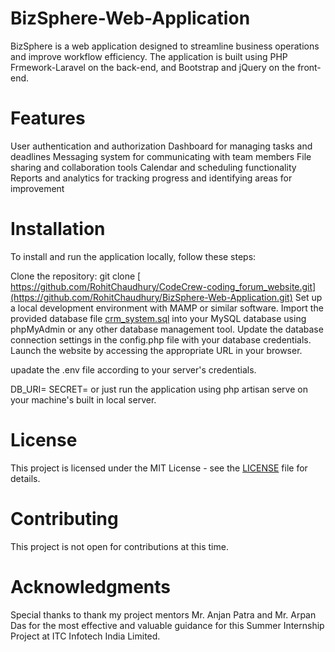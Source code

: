 # BizSphere-Web-Application
BizSphere is a web application designed to streamline business operations and improve workflow efficiency. The application is built using PHP Frmework-Laravel on the back-end, and Bootstrap and jQuery on the front-end.

# Features
User authentication and authorization
Dashboard for managing tasks and deadlines
Messaging system for communicating with team members
File sharing and collaboration tools
Calendar and scheduling functionality
Reports and analytics for tracking progress and identifying areas for improvement

# Installation
To install and run the application locally, follow these steps:

Clone the repository:
git clone [ https://github.com/RohitChaudhury/CodeCrew-coding_forum_website.git](https://github.com/RohitChaudhury/BizSphere-Web-Application.git)
Set up a local development environment with MAMP or similar software. Import the provided database file [crm_system.sql](crm_system.sql) into your MySQL database using phpMyAdmin or any other database management tool. Update the database connection settings in the config.php file with your database credentials. Launch the website by accessing the appropriate URL in your browser.

upadate the .env file according to your server's credentials. 

DB_URI=<your MySQL connection string>
SECRET=<your session secret>
or just run the application using php artisan serve on your machine's built in local server.

# License
This project is licensed under the MIT License - see the [LICENSE](LICENSE) file for details.
  
# Contributing
This project is not open for contributions at this time.

# Acknowledgments
Special thanks to thank my project mentors Mr. Anjan Patra and Mr. Arpan Das for the most effective and valuable guidance for this Summer Internship Project at ITC Infotech India Limited.
  
